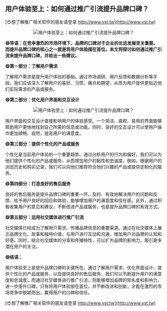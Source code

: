## **用户体验至上：如何通过推广引流提升品牌口碑？**

[😍想了解推广相关软件的朋友请登录 http://www.vst.tw](http://www.vst.tw)

 <center><img src="https://vst.tw/MP4/tuiguang/png/1.png" alt="用户体验至上：如何通过推广引流提升品牌口碑？"></center>

**😄导语：在竞争激烈的市场环境下，品牌的口碑对于企业的长远发展至关重要。而提升品牌口碑的核心之一就是将用户体验摆在首位。本文将探讨如何通过推广引流来提升品牌口碑，并给出一些建议。**

**😄第一部分：了解用户需求**

了解用户需求是提升用户体验的基础。通过市场调研、用户反馈和数据分析等手段，我们应该深入了解用户的喜好、习惯、痛点和期望，从而为用户提供更贴近他们实际需求的产品或服务。

**😄第二部分：优化用户界面和交互设计**

 <center><img src="https://vst.tw/MP4/tuiguang/png/1.png" alt="用户体验至上：如何通过推广引流提升品牌口碑？"></center>

用户界面和交互设计直接影响用户的体验感受。一个简洁、直观、易用的界面能够帮助用户更快地找到自己所需的信息或功能。同时，良好的交互设计可以使用户操作更加顺畅、自然，提高用户的满意度。

**😄第三部分：提供个性化的产品或服务**

个性化是当前用户体验的一个重要趋势。通过分析用户的行为和偏好，我们可以为他们提供个性化的产品或服务，从而增加用户的黏性和忠诚度。例如，根据用户的浏览历史和购买记录，我们可以向他们推荐符合他们兴趣的产品或提供定制化的服务。

**😄第四部分：打造良好的售后服务**

良好的售后服务是提升品牌口碑的重要一环。及时、有效地解决用户的问题和反馈，给予用户良好的回应和体验，能够增加用户的满意度和信任感。此外，通过积极收集用户的意见和建议，不断改进产品或服务，也是提升品牌口碑的有效方式。

**😄第五部分：运用社交媒体进行推广引流**

社交媒体已经成为了解用户需求、传播品牌信息的重要渠道。通过在社交媒体上展示品牌文化、故事和独特价值，与用户进行互动和沟通，增加用户对品牌的认知和好感。同时，结合社交媒体的分享和传播特性，可以扩大品牌的影响力，吸引更多潜在用户的关注。

**😄结语：**

用户体验至上是提升品牌口碑的关键所在。通过了解用户需求、优化界面设计、提供个性化的产品或服务，以及提供良好的售后服务，我们可以不断提升用户的满意度和忠诚度。而通过社交媒体进行推广引流，则能够增加品牌的知名度和影响力，进一步提升口碑。只有将用户体验放在首位，并不断改进和创新，才能在激烈的市场竞争中脱颖而出，赢得用户的口碑和信任。

[😍想了解推广相关软件的朋友请登录 http://www.vst.tw](http://www.vst.tw)



